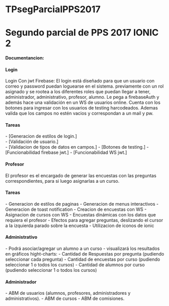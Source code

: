 # TPsegParcialPPS2017
Segundo parcial de PPS 2017 IONIC 2
========================================


<h4>Documentancion:</h4>

 <h4>Login</h4>
Login Con jwt Firebase: El login está diseñado para que un usuario con correo y password puedan loguearse en el sistema.
	previamente con un rol asignado y se rootea a los diferentes roles que puedan llegar a tener, administrador, administrativo, profesor, alumno.
	Le pega a firebaseAuth y además hace una validación en un WS de usuarios online. 
	Cuenta con los botones para ingresar con los usuarios de testing harcodeados.
	Ademas valida que los campos no estén vacios y correspondan a un mail y pw.	

    
<h4>Tareas</h4>
    -	[Generacion de estilos de login.]<br>
    -	[Validación de usuario.]<br>
    -   [Validacion de tipos de datos en campos.]
    -	[Botones de testing.]
    -	[Funcionabilidad firebase jwt.]
	-	[Funcionabilidad WS jwt.]

 <h4>Profesor</h4>
El profesor es el encargado de generar las encuestas con las preguntas correspondientes, para si luego asignarlas a un curso.

 <h4>Tareas</h4>
	-	Generacion de estilos de paginas
	-	Generacion de menus interactivos
	-	Generacion de toast notification
	-	Creacion de encuestas con WS
	-	Asignacion de cursos con WS
	-	Encuestas dinámicas con los datos que requiera el profesor
	-	Efectos para agregar preguntas, deslizando el cursor a la izquierda parado sobre la encuesta
	-	Utilizacion de iconos de ionic
    
 <h4>Administrativo</h4>
	-	Podrá asociar/agregar un alumno a un curso
	-	visualizará los resultados en gráficos hight-charts:
	-	Cantidad de Respuestas por pregunta (pudiendo seleccionar cada pregunta)
	-	Cantidad de encuestas por curso (pudiendo seleccionar 1 o todos los cursos)
	-	Cantidad de alumnos por curso (pudiendo seleccionar 1 o todos los cursos)

 <h4>Administrador</h4>
	-	ABM de usuarios (alumnos, profesores, administradores y administrativos).
	-	ABM de cursos
	-	ABM de comisiones.


